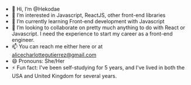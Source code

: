 - 👋 Hi, I’m @Hekodae
- 👀 I’m interested in Javascript, ReactJS, other front-end libraries
- 🌱 I’m currently learning Front-end development with Javascript
- 💞️ I’m looking to collaborate on pretty much anything to do with React or Javascript. I need the experience to start my career as a front-end engineer.
- 📫 You can reach me either here or at alicecharlottegutierrez@gmail.com
- 😄 Pronouns: She/Her
- ⚡ Fun fact: I've been self-studying for 5 years, and I've lived in both the USA and United Kingdom for several years.

<!---
Hekodae/Hekodae is a ✨ special ✨ repository because its `README.md` (this file) appears on your GitHub profile.
You can click the Preview link to take a look at your changes.
--->
